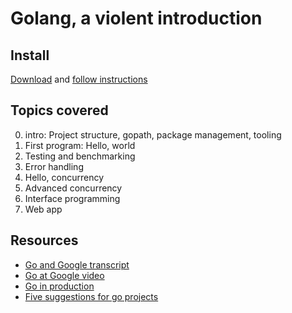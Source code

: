 # Golang, a violent introduction


## Install
[Download](https://golang.org/dl/) and [follow instructions](https://golang.org/doc/install)


## Topics covered

0. intro: Project structure, gopath, package management, tooling
1. First program: Hello, world
2. Testing and benchmarking
3. Error handling
4. Hello, concurrency
5. Advanced concurrency
6. Interface programming
7. Web app


## Resources
- [Go and Google transcript](https://talks.golang.org/2012/splash.article)
- [Go at Google video](https://www.infoq.com/presentations/Go-Google)
- [Go in production](https://peter.bourgon.org/go-in-production/)
- [Five suggestions for go projects](https://dave.cheney.net/2014/12/01/five-suggestions-for-setting-up-a-go-project)